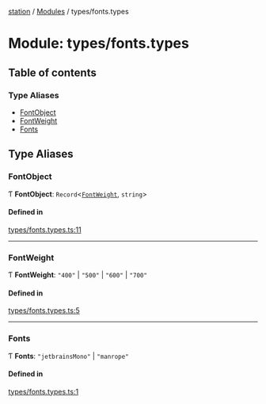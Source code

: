 [station](../README.md) / [Modules](../modules.md) / types/fonts.types

# Module: types/fonts.types

## Table of contents

### Type Aliases

- [FontObject](types_fonts_types.md#fontobject)
- [FontWeight](types_fonts_types.md#fontweight)
- [Fonts](types_fonts_types.md#fonts)

## Type Aliases

### FontObject

Ƭ **FontObject**: `Record`<[`FontWeight`](types_fonts_types.md#fontweight), `string`\>

#### Defined in

[types/fonts.types.ts:11](https://github.com/kiotosi/station/blob/cfb6b0e/types/fonts.types.ts#L11)

___

### FontWeight

Ƭ **FontWeight**: ``"400"`` \| ``"500"`` \| ``"600"`` \| ``"700"``

#### Defined in

[types/fonts.types.ts:5](https://github.com/kiotosi/station/blob/cfb6b0e/types/fonts.types.ts#L5)

___

### Fonts

Ƭ **Fonts**: ``"jetbrainsMono"`` \| ``"manrope"``

#### Defined in

[types/fonts.types.ts:1](https://github.com/kiotosi/station/blob/cfb6b0e/types/fonts.types.ts#L1)
